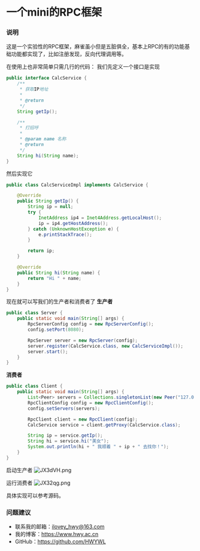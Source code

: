 # 一个mini的RPC框架

### 说明
这是一个实验性的RPC框架，麻雀虽小但是五脏俱全，基本上RPC的有的功能基础功能都实现了，比如注册发现，反向代理调用等。

在使用上也非常简单只需几行的代码：
我们先定义一个接口是实现
```java
public interface CalcService {
    /**
     * 获取IP地址
     *
     * @return
     */
    String getIp();

    /**
     * 打招呼
     *
     * @param name 名称
     * @return
     */
    String hi(String name);
}
```
然后实现它
```java
public class CalcServiceImpl implements CalcService {

    @Override
    public String getIp() {
        String ip = null;
        try {
            InetAddress ip4 = Inet4Address.getLocalHost();
            ip = ip4.getHostAddress();
        } catch (UnknownHostException e) {
            e.printStackTrace();
        }

        return ip;
    }

    @Override
    public String hi(String name) {
        return "Hi " + name;
    }
}
```

现在就可以写我们的生产者和消费者了
**生产者**
```java
public class Server {
    public static void main(String[] args) {
        RpcServerConfig config = new RpcServerConfig();
        config.setPort(8080);

        RpcServer server = new RpcServer(config);
        server.register(CalcService.class, new CalcServiceImpl());
        server.start();
    }
}
```

**消费者**
```java
public class Client {
    public static void main(String[] args) {
        List<Peer> servers = Collections.singletonList(new Peer("127.0.0.1", 8080));
        RpcClientConfig config = new RpcClientConfig();
        config.setServers(servers);

        RpcClient client = new RpcClient(config);
        CalcService service = client.getProxy(CalcService.class);

        String ip = service.getIp();
        String hi = service.hi("美女");
        System.out.println(hi + " 我顺着 " + ip + " 去找你！");
    }
}
```

启动生产者
![JX3dVH.png](https://s1.ax1x.com/2020/05/01/JX3dVH.png)

运行消费者
![JX32qg.png](https://s1.ax1x.com/2020/05/01/JX32qg.png)

具体实现可以参考源码。

### 问题建议

- 联系我的邮箱：ilovey_hwy@163.com
- 我的博客：https://www.hwy.ac.cn
- GitHub：https://github.com/HWYWL